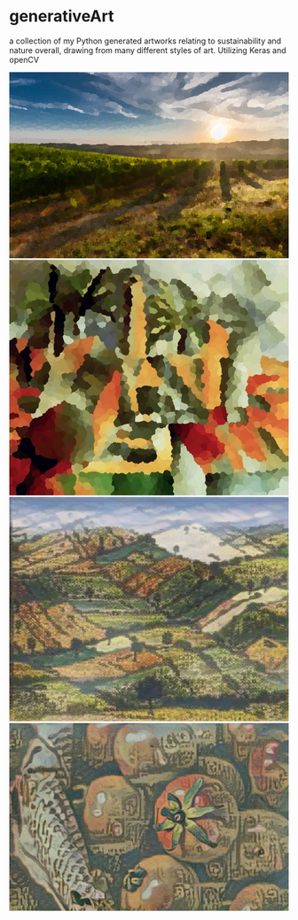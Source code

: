 # generativeArt
a collection of my Python generated artworks relating to sustainability and nature overall, drawing from many different styles of art. Utilizing Keras and openCV

![oiled vineyard](https://github.com/reyesGeorge/generativeArt/blob/main/oiledVineyard.jpeg)
![oiled Picasso](https://github.com/reyesGeorge/generativeArt/blob/main/oiledPicasso.jpeg)
![realistic field](https://github.com/reyesGeorge/generativeArt/blob/main/realisticFieldRecreation.jpeg)
![odd tomatoes](https://github.com/reyesGeorge/generativeArt/blob/main/oddTomatoes.png)
